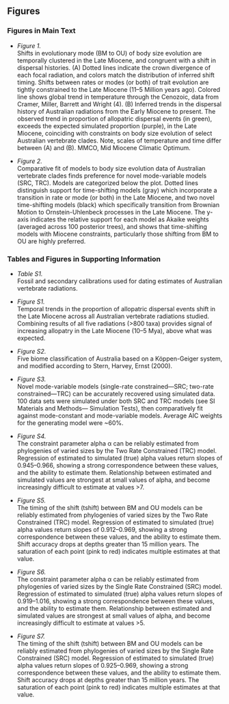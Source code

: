 ## Figures
### Figures in Main Text
   + _Figure 1._  
   Shifts in evolutionary mode (BM to OU) of body size evolution are temporally clustered in the Late Miocene, and congruent with a shift in dispersal histories. (A) Dotted lines indicate the crown divergence of each focal radiation, and colors match the distribution of inferred shift timing. Shifts between rates or modes (or both) of trait evolution are tightly constrained to the Late Miocene (11–5 Million years ago). Colored line shows global trend in temperature through the Cenozoic, data from Cramer, Miller, Barrett and Wright (4). (B) Inferred trends in the dispersal history of Australian radiations from the Early Miocene to present. The observed trend in proportion of allopatric dispersal events (in green), exceeds the expected simulated proportion (purple), in the Late Miocene, coinciding with constraints on body size evolution of select Australian vertebrate clades. Note, scales of temperature and time differ between (A) and (B). MMCO, Mid Miocene Climatic Optimum.  
   
   + _Figure 2._  
   Comparative fit of models to body size evolution data of Australian vertebrate clades finds preference for novel mode-variable models (SRC, TRC). Models are categorized below the plot. Dotted lines distinguish support for time-shifting models (gray) which incorporate a transition in rate or mode (or both) in the Late Miocene, and two novel time-shifting models (black) which specifically transition from Brownian Motion to Ornstein-Uhlenbeck processes in the Late Miocene. The y-axis indicates the relative support for each model as Akaike weights (averaged across 100 posterior trees), and shows that time-shifting models with Miocene constraints, particularly those shifting from BM to OU are highly preferred. 
   
### Tables and Figures in Supporting Information
   + _Table S1._  
   Fossil and secondary calibrations used for dating estimates of Australian vertebrate radiations.  
   
   + _Figure S1._  
   Temporal trends in the proportion of allopatric dispersal events shift in the Late Miocene across all Australian vertebrate radiations studied. Combining results of all five radiations (>800 taxa) provides signal of increasing allopatry in the Late Miocene (10–5 Mya), above what was expected. 
   
   + _Figure S2._  
   Five biome classification of Australia based on a Köppen-Geiger system, and modified according to Stern, Harvey, Ernst (2000). 
   
   + _Figure S3._  
   Novel mode-variable models (single-rate constrained—SRC; two-rate constrained—TRC) can be accurately recovered using simulated data. 100 data sets were simulated under both SRC and TRC models (see SI Materials and Methods— Simulation Tests), then comparatively fit against mode-constant and mode-variable models. Average AIC weights for the generating model were ~60%.  
   
   + _Figure S4._  
   The constraint parameter alpha α can be reliably estimated from phylogenies of varied sizes by the Two Rate Constrained (TRC) model. Regression of estimated to simulated (true) alpha values return slopes of 0.945–0.966, showing a strong correspondence between these values, and the ability to estimate them. Relationship between estimated and simulated values are strongest at small values of alpha, and become increasingly difficult to estimate at values >7.  
   
   + _Figure S5._  
   The timing of the shift (tshift) between BM and OU models can be reliably estimated from phylogenies of varied sizes by the Two Rate Constrained (TRC) model. Regression of estimated to simulated (true) alpha values return slopes of 0.912–0.969, showing a strong correspondence between these values, and the ability to estimate them. Shift accuracy drops at depths greater than 15 million years. The saturation of each point (pink to red) indicates multiple estimates at that value.  
   
   + _Figure S6._  
   The constraint parameter alpha α can be reliably estimated from phylogenies of varied sizes by the Single Rate Constrained (SRC) model. Regression of estimated to simulated (true) alpha values return slopes of 0.919–1.016, showing a strong correspondence between these values, and the ability to estimate them. Relationship between estimated and simulated values are strongest at small values of alpha, and become increasingly difficult to estimate at values >5.  
   
   + _Figure S7._  
   The timing of the shift (tshift) between BM and OU models can be reliably estimated from phylogenies of varied sizes by the Single Rate Constrained (SRC) model. Regression of estimated to simulated (true) alpha values return slopes of 0.925–0.969, showing a strong correspondence between these values, and the ability to estimate them. Shift accuracy drops at depths greater than 15 million years. The saturation of each point (pink to red) indicates multiple estimates at that value.
